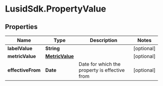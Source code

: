 # LusidSdk.PropertyValue

## Properties
Name | Type | Description | Notes
------------ | ------------- | ------------- | -------------
**labelValue** | **String** |  | [optional] 
**metricValue** | [**MetricValue**](MetricValue.md) |  | [optional] 
**effectiveFrom** | **Date** | Date for which the property is effective from | [optional] 


